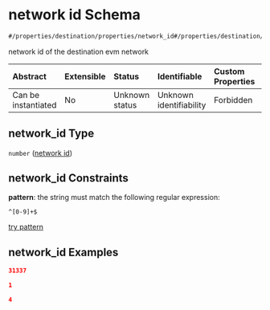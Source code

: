 # network id Schema

```txt
#/properties/destination/properties/network_id#/properties/destination/properties/network_id
```

network id of the destination evm network

| Abstract            | Extensible | Status         | Identifiable            | Custom Properties | Additional Properties | Access Restrictions | Defined In                                                      |
| :------------------ | :--------- | :------------- | :---------------------- | :---------------- | :-------------------- | :------------------ | :-------------------------------------------------------------- |
| Can be instantiated | No         | Unknown status | Unknown identifiability | Forbidden         | Allowed               | none                | [relayer.json\*](../../out/relayer.json "open original schema") |

## network\_id Type

`number` ([network id](relayer-properties-destination-properties-network-id.md))

## network\_id Constraints

**pattern**: the string must match the following regular expression:&#x20;

```regexp
^[0-9]+$
```

[try pattern](https://regexr.com/?expression=%5E%5B0-9%5D%2B%24 "try regular expression with regexr.com")

## network\_id Examples

```json
31337
```

```json
1
```

```json
4
```
